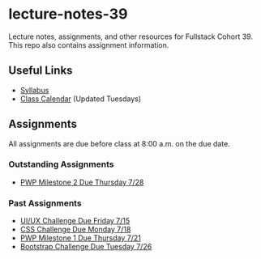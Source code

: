# lecture-notes-39
Lecture notes, assignments, and other resources for Fullstack Cohort 39. This repo also contains assignment information.

## Useful Links
* [Syllabus](http://ddc-web-curriculum.cnm.edu/syllabus/)
* [Class Calendar](https://calendar.google.com/calendar?cid=Ym9vdGNhbXBjb2RlcnNAZ21haWwuY29t) (Updated Tuesdays)

## Assignments
All assignments are due before class at 8:00 a.m. on the due date.

### Outstanding Assignments
* [PWP Milestone 2 Due Thursday 7/28](https://ddc-web-curriculum.cnm.edu/pwp-milestone-two/)

### Past Assignments
* [UI/UX Challenge Due Friday 7/15](https://classroom.github.com/a/TvW-9naR)
* [CSS Challenge Due Monday 7/18](https://classroom.github.com/a/Q_ZGzbn2)
* [PWP Milestone 1 Due Thursday 7/21](https://ddc-web-curriculum.cnm.edu/pwp-milestone-one/)
* [Bootstrap Challenge Due Tuesday 7/26]()

